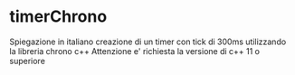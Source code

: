 # timerChrono
Spiegazione in italiano creazione di un timer con tick di 300ms
utilizzando la libreria chrono c++ Attenzione e' richiesta la versione di c++ 11 o superiore
